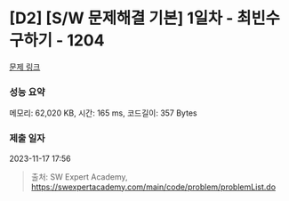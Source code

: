 # [D2] [S/W 문제해결 기본] 1일차 - 최빈수 구하기 - 1204 

[문제 링크](https://swexpertacademy.com/main/code/problem/problemDetail.do?contestProbId=AV13zo1KAAACFAYh) 

### 성능 요약

메모리: 62,020 KB, 시간: 165 ms, 코드길이: 357 Bytes

### 제출 일자

2023-11-17 17:56



> 출처: SW Expert Academy, https://swexpertacademy.com/main/code/problem/problemList.do